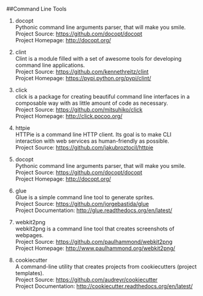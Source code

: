 ##Command Line Tools


1. docopt  
Pythonic command line arguments parser, that will make you smile.  
Project Source: https://github.com/docopt/docopt  
Project Homepage: http://docopt.org/

1. clint  
Clint is a module filled with a set of awesome tools for developing command line applications.  
Project Source: https://github.com/kennethreitz/clint  
Projcet Homepage: https://pypi.python.org/pypi/clint/

1. click  
click is a package for creating beautiful command line interfaces in a composable way with as little amount of code as necessary.  
Project Source: https://github.com/mitsuhiko/click  
Project Homepage: http://click.pocoo.org/

1. httpie  
HTTPie is a command line HTTP client. Its goal is to make CLI interaction with web services as human-friendly as possible.  
Project Source: https://github.com/jakubroztocil/httpie

1. docopt  
Pythonic command line arguments parser, that will make you smile.  
Project Source: https://github.com/docopt/docopt  
Project Homepage: http://docopt.org/

1. glue  
Glue is a simple command line tool to generate sprites.  
Project Source: https://github.com/jorgebastida/glue  
Project Documentation: http://glue.readthedocs.org/en/latest/

1. webkit2png  
webkit2png is a command line tool that creates screenshots of webpages.  
Project Source: https://github.com/paulhammond/webkit2png  
Project Homepage: http://www.paulhammond.org/webkit2png/  

1. cookiecutter   
A command-line utility that creates projects from cookiecutters (project templates).  
Project Source: https://github.com/audreyr/cookiecutter   
Project Documentation: http://cookiecutter.readthedocs.org/en/latest/



